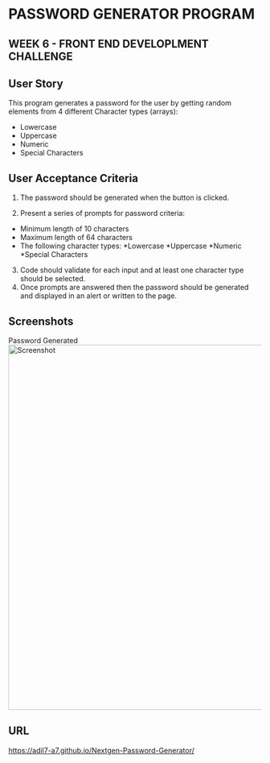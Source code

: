 # PASSWORD GENERATOR PROGRAM

## WEEK 6 - FRONT END DEVELOPLMENT CHALLENGE

## User Story
This program generates a password for the user by getting random elements from 4 different Character types (arrays):
* Lowercase
* Uppercase
* Numeric
* Special Characters

## User Acceptance Criteria
1. The password should be generated when the button is clicked.

2. Present a series of prompts for password criteria:
* Minimum length of 10 characters
* Maximum length of 64 characters
* The following character types:
    *Lowercase
    *Uppercase
    *Numeric
    *Special Characters

3. Code should validate for each input and at least one character type should be selected.
4. Once prompts are answered then the password should be generated and displayed in an alert or written to the page.


## Screenshots
Password Generated
<img width="725" alt="Screenshot" src="https://user-images.githubusercontent.com/117782725/211689323-97af4113-ab20-4f5d-8b46-77231db09c9d.png">

## URL
https://adil7-a7.github.io/Nextgen-Password-Generator/

